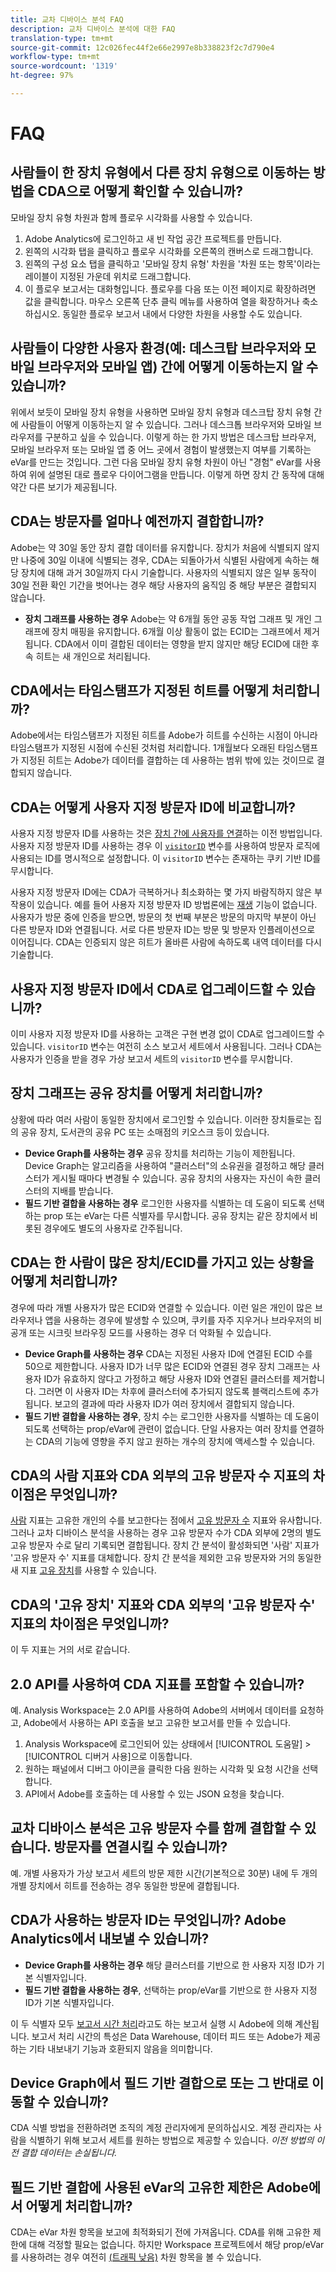 ```yaml
---
title: 교차 디바이스 분석 FAQ
description: 교차 디바이스 분석에 대한 FAQ
translation-type: tm+mt
source-git-commit: 12c026fec44f2e66e2997e8b338823f2c7d790e4
workflow-type: tm+mt
source-wordcount: '1319'
ht-degree: 97%

---
```



# FAQ

## 사람들이 한 장치 유형에서 다른 장치 유형으로 이동하는 방법을 CDA으로 어떻게 확인할 수 있습니까?

모바일 장치 유형 차원과 함께 플로우 시각화를 사용할 수 있습니다.

1. Adobe Analytics에 로그인하고 새 빈 작업 공간 프로젝트를 만듭니다.
2. 왼쪽의 시각화 탭을 클릭하고 플로우 시각화를 오른쪽의 캔버스로 드래그합니다.
3. 왼쪽의 구성 요소 탭을 클릭하고 &#39;모바일 장치 유형&#39; 차원을 &#39;차원 또는 항목&#39;이라는 레이블이 지정된 가운데 위치로 드래그합니다.
4. 이 플로우 보고서는 대화형입니다. 플로우를 다음 또는 이전 페이지로 확장하려면 값을 클릭합니다. 마우스 오른쪽 단추 클릭 메뉴를 사용하여 열을 확장하거나 축소하십시오. 동일한 플로우 보고서 내에서 다양한 차원을 사용할 수도 있습니다.

## 사람들이 다양한 사용자 환경(예: 데스크탑 브라우저와 모바일 브라우저와 모바일 앱) 간에 어떻게 이동하는지 알 수 있습니까?

위에서 보듯이 모바일 장치 유형을 사용하면 모바일 장치 유형과 데스크탑 장치 유형 간에 사람들이 어떻게 이동하는지 알 수 있습니다. 그러나 데스크톱 브라우저와 모바일 브라우저를 구분하고 싶을 수 있습니다. 이렇게 하는 한 가지 방법은 데스크탑 브라우저, 모바일 브라우저 또는 모바일 앱 중 어느 곳에서 경험이 발생했는지 여부를 기록하는 eVar를 만드는 것입니다. 그런 다음 모바일 장치 유형 차원이 아닌 &quot;경험&quot; eVar를 사용하여 위에 설명된 대로 플로우 다이어그램을 만듭니다. 이렇게 하면 장치 간 동작에 대해 약간 다른 보기가 제공됩니다.

## CDA는 방문자를 얼마나 예전까지 결합합니까?

Adobe는 약 30일 동안 장치 결합 데이터를 유지합니다. 장치가 처음에 식별되지 않지만 나중에 30일 이내에 식별되는 경우, CDA는 되돌아가서 식별된 사람에게 속하는 해당 장치에 대해 과거 30일까지 다시 기술합니다. 사용자의 식별되지 않은 일부 동작이 30일 전환 확인 기간을 벗어나는 경우 해당 사용자의 움직임 중 해당 부분은 결합되지 않습니다.

* **장치 그래프를 사용하는 경우** Adobe는 약 6개월 동안 공동 작업 그래프 및 개인 그래프에 장치 매핑을 유지합니다. 6개월 이상 활동이 없는 ECID는 그래프에서 제거됩니다. CDA에서 이미 결합된 데이터는 영향을 받지 않지만 해당 ECID에 대한 후속 히트는 새 개인으로 처리됩니다.

## CDA에서는 타임스탬프가 지정된 히트를 어떻게 처리합니까?

Adobe에서는 타임스탬프가 지정된 히트를 Adobe가 히트를 수신하는 시점이 아니라 타임스탬프가 지정된 시점에 수신된 것처럼 처리합니다. 1개월보다 오래된 타임스탬프가 지정된 히트는 Adobe가 데이터를 결합하는 데 사용하는 범위 밖에 있는 것이므로 결합되지 않습니다.

## CDA는 어떻게 사용자 지정 방문자 ID에 비교합니까?

사용자 지정 방문자 ID를 사용하는 것은 [장치 간에 사용자를 연결](/help/implement/js/xdevice-visid/xdevice-connecting.md)하는 이전 방법입니다. 사용자 지정 방문자 ID를 사용하는 경우 이 [`visitorID`](/help/implement/vars/config-vars/visitorid.md) 변수를 사용하여 방문자 로직에 사용되는 ID를 명시적으로 설정합니다. 이 `visitorID` 변수는 존재하는 쿠키 기반 ID를 무시합니다.

사용자 지정 방문자 ID에는 CDA가 극복하거나 최소화하는 몇 가지 바람직하지 않은 부작용이 있습니다. 예를 들어 사용자 지정 방문자 ID 방법론에는 [재생](replay.md) 기능이 없습니다. 사용자가 방문 중에 인증을 받으면, 방문의 첫 번째 부분은 방문의 마지막 부분이 아닌 다른 방문자 ID와 연결됩니다. 서로 다른 방문자 ID는 방문 및 방문자 인플레이션으로 이어집니다. CDA는 인증되지 않은 히트가 올바른 사람에 속하도록 내역 데이터를 다시 기술합니다.

## 사용자 지정 방문자 ID에서 CDA로 업그레이드할 수 있습니까?

이미 사용자 지정 방문자 ID를 사용하는 고객은 구현 변경 없이 CDA로 업그레이드할 수 있습니다. `visitorID` 변수는 여전히 소스 보고서 세트에서 사용됩니다. 그러나 CDA는 사용자가 인증을 받을 경우 가상 보고서 세트의 `visitorID` 변수를 무시합니다.

## 장치 그래프는 공유 장치를 어떻게 처리합니까?

상황에 따라 여러 사람이 동일한 장치에서 로그인할 수 있습니다. 이러한 장치들로는 집의 공유 장치, 도서관의 공유 PC 또는 소매점의 키오스크 등이 있습니다.

* **Device Graph를 사용하는 경우** 공유 장치를 처리하는 기능이 제한됩니다. Device Graph는 알고리즘을 사용하여 &quot;클러스터&quot;의 소유권을 결정하고 해당 클러스터가 게시될 때마다 변경될 수 있습니다. 공유 장치의 사용자는 자신이 속한 클러스터의 지배를 받습니다.
* **필드 기반 결합을 사용하는 경우** 로그인한 사용자를 식별하는 데 도움이 되도록 선택하는 prop 또는 eVar는 다른 식별자를 무시합니다. 공유 장치는 같은 장치에서 비롯된 경우에도 별도의 사용자로 간주됩니다.

## CDA는 한 사람이 많은 장치/ECID를 가지고 있는 상황을 어떻게 처리합니까?

경우에 따라 개별 사용자가 많은 ECID와 연결할 수 있습니다. 이런 일은 개인이 많은 브라우저나 앱을 사용하는 경우에 발생할 수 있으며, 쿠키를 자주 지우거나 브라우저의 비공개 또는 시크릿 브라우징 모드를 사용하는 경우 더 악화될 수 있습니다.

* **Device Graph를 사용하는 경우** CDA는 지정된 사용자 ID에 연결된 ECID 수를 50으로 제한합니다. 사용자 ID가 너무 많은 ECID와 연결된 경우 장치 그래프는 사용자 ID가 유효하지 않다고 가정하고 해당 사용자 ID와 연결된 클러스터를 제거합니다. 그러면 이 사용자 ID는 차후에 클러스터에 추가되지 않도록 블랙리스트에 추가됩니다. 보고의 결과에 따라 사용자 ID가 여러 장치에서 결합되지 않습니다.
* **필드 기반 결합을 사용하는 경우**, 장치 수는 로그인한 사용자를 식별하는 데 도움이 되도록 선택하는 prop/eVar에 관련이 없습니다. 단일 사용자는 여러 장치를 연결하는 CDA의 기능에 영향을 주지 않고 원하는 개수의 장치에 액세스할 수 있습니다.

## CDA의 사람 지표와 CDA 외부의 고유 방문자 수 지표의 차이점은 무엇입니까?

[사람](/help/components/metrics/people.md) 지표는 고유한 개인의 수를 보고한다는 점에서 [고유 방문자 수](/help/components/metrics/unique-visitors.md) 지표와 유사합니다. 그러나 교차 디바이스 분석을 사용하는 경우 고유 방문자 수가 CDA 외부에 2명의 별도 고유 방문자 수로 달리 기록되면 결합됩니다. 장치 간 분석이 활성화되면 &#39;사람&#39; 지표가 &#39;고유 방문자 수&#39; 지표를 대체합니다. 장치 간 분석을 제외한 고유 방문자와 거의 동일한 새 지표 [고유 장치](/help/components/metrics/unique-devices.md)를 사용할 수 있습니다.

## CDA의 &#39;고유 장치&#39; 지표와 CDA 외부의 &#39;고유 방문자 수&#39; 지표의 차이점은 무엇입니까?

이 두 지표는 거의 서로 같습니다.

## 2.0 API를 사용하여 CDA 지표를 포함할 수 있습니까?

예. Analysis Workspace는 2.0 API를 사용하여 Adobe의 서버에서 데이터를 요청하고, Adobe에서 사용하는 API 호출을 보고 고유한 보고서를 만들 수 있습니다.

1. Analysis Workspace에 로그인되어 있는 상태에서 [!UICONTROL 도움말] > [!UICONTROL 디버거 사용]으로 이동합니다.
2. 원하는 패널에서 디버그 아이콘을 클릭한 다음 원하는 시각화 및 요청 시간을 선택합니다.
3. API에서 Adobe를 호출하는 데 사용할 수 있는 JSON 요청을 찾습니다.

## 교차 디바이스 분석은 고유 방문자 수를 함께 결합할 수 있습니다. 방문자를 연결시킬 수 있습니까?

예. 개별 사용자가 가상 보고서 세트의 방문 제한 시간(기본적으로 30분) 내에 두 개의 개별 장치에서 히트를 전송하는 경우 동일한 방문에 결합됩니다.

## CDA가 사용하는 방문자 ID는 무엇입니까? Adobe Analytics에서 내보낼 수 있습니까?

* **Device Graph를 사용하는 경우** 해당 클러스터를 기반으로 한 사용자 지정 ID가 기본 식별자입니다.
* **필드 기반 결합을 사용하는 경우**, 선택하는 prop/eVar를 기반으로 한 사용자 지정 ID가 기본 식별자입니다.

이 두 식별자 모두 [보고서 시간 처리](../vrs/vrs-report-time-processing.md)라고도 하는 보고서 실행 시 Adobe에 의해 계산됩니다. 보고서 처리 시간의 특성은 Data Warehouse, 데이터 피드 또는 Adobe가 제공하는 기타 내보내기 기능과 호환되지 않음을 의미합니다.

## Device Graph에서 필드 기반 결합으로 또는 그 반대로 이동할 수 있습니까?

CDA 식별 방법을 전환하려면 조직의 계정 관리자에게 문의하십시오. 계정 관리자는 사람을 식별하기 위해 보고서 세트를 원하는 방법으로 제공할 수 있습니다. *이전 방법의 이전 결합 데이터는 손실됩니다.*

## 필드 기반 결합에 사용된 eVar의 고유한 제한은 Adobe에서 어떻게 처리합니까?

CDA는 eVar 차원 항목을 보고에 최적화되기 전에 가져옵니다. CDA를 위해 고유한 제한에 대해 걱정할 필요는 없습니다. 하지만 Workspace 프로젝트에서 해당 prop/eVar를 사용하려는 경우 여전히 [(트래픽 낮음)](/help/technotes/low-traffic.md) 차원 항목을 볼 수 있습니다.
